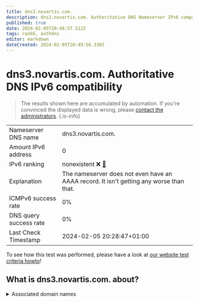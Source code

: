 ```yaml
---
title: dns3.novartis.com.
description: dns3.novartis.com. Authoritative DNS Nameserver IPv6 compatibility
published: true
date: 2024-02-05T20:49:57.512Z
tags: rank6, authdns
editor: markdown
dateCreated: 2024-02-05T20:49:56.330Z
---
```


# dns3.novartis.com. Authoritative DNS IPv6 compatibility

> The results shown here are accumulated by automation. If you're convinced the displayed data is wrong, please [contact the administrators](/howto/chat). 
{.is-info}




|   |   |
| - | - |
| Nameserver DNS name | dns3.novartis.com.
| Amount IPv6 address | 0
| IPv6 ranking | nonexistent :x: [🔗](/howto/ranking) |
| Explanation | The nameserver does not even have an AAAA record. It isn't getting any worse than that. |
| ICMPv6 success rate | 0%|
| DNS query success rate | 0% |
| Last Check Timestamp | 2024-02-05 20:28:47+01:00 |

To see how this test was performed, please have a look at [our website test criteria howto](/howto/testcriteria/authdns)!


## What is dns3.novartis.com. about?






<details>
<summary>Associated domain names</summary>

www.novartis.com

</details>
